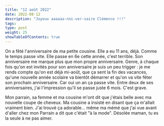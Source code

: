 ```yaml
---
title: "12 août 2022"
date: 2022-08-12
description: "Joyeux aaaaaa-nni-ver-saire Clémence !!!"
tags:
type: post
weight: 25
showTableOfContents: true
---
```


On a fêté l'anniversaire de ma petite cousine. Elle a eu 11 ans, déjà. Comme le temps passe vite. Elle passe en 6e cette année, c'est terrible. Son anniversaire me marque plus que mon propre anniversaire. Genre, à chaque fois qu'on est invités pour son anniversaire je suis un peu trigger : je me rends compte qu'on est déjà mi-août, que ça sent la fin des vacances, qu'une nouvelle année scolaire va bientôt démarrer et qu'on va vite fêter son prochain anniversaire. Car oui un an ça passe vite. Entre deux de ses anniversaires, j'ai l'impression qu'il se passe juste 6 mois. C'est grave.

Mon parrain, sa femme et ma cousine m'ont dit que j'étais belle avec ma nouvelle coupe de cheveux. Ma cousine a insisté en disant que ça m'allait vraiment bien. J'ai trouvé ça adorable... même ma mémé que j'ai vue avant d'aller chez mon Parrain a dit que c'était "à la mode". Désolée maman, tu es la seule à ne pas aimer.



